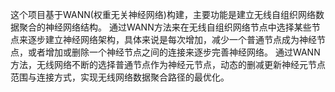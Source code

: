这个项目基于WANN(权重无关神经网络)构建，主要功能是建立无线自组织网络数据聚合的神经网络结构。
通过WANN方法来在无线自组织网络节点中选择某些节点来逐步建立神经网络架构，具体来说是每次增加，减少一个普通节点成为神经节点，或者增加或删除一个神经节点之间的连接来逐步完善神经网络。
通过WANN方法，无线网络不断的选择普通节点作为神经元节点，动态的删减更新神经元节点范围与连接方式，实现无线网络数据聚合路径的最优化。
